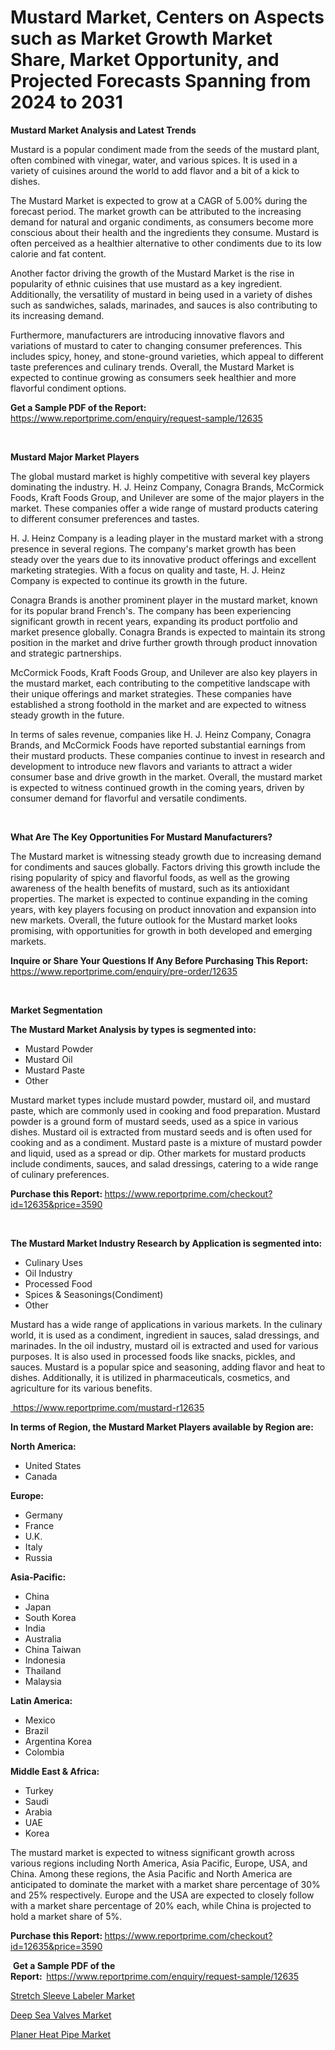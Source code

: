 <p><h1>Mustard Market, Centers on Aspects such as Market Growth Market Share, Market Opportunity, and Projected Forecasts Spanning from 2024 to 2031</h1></p><p><strong>Mustard Market Analysis and Latest Trends</strong></p>
<p><p>Mustard is a popular condiment made from the seeds of the mustard plant, often combined with vinegar, water, and various spices. It is used in a variety of cuisines around the world to add flavor and a bit of a kick to dishes.</p><p>The Mustard Market is expected to grow at a CAGR of 5.00% during the forecast period. The market growth can be attributed to the increasing demand for natural and organic condiments, as consumers become more conscious about their health and the ingredients they consume. Mustard is often perceived as a healthier alternative to other condiments due to its low calorie and fat content.</p><p>Another factor driving the growth of the Mustard Market is the rise in popularity of ethnic cuisines that use mustard as a key ingredient. Additionally, the versatility of mustard in being used in a variety of dishes such as sandwiches, salads, marinades, and sauces is also contributing to its increasing demand.</p><p>Furthermore, manufacturers are introducing innovative flavors and variations of mustard to cater to changing consumer preferences. This includes spicy, honey, and stone-ground varieties, which appeal to different taste preferences and culinary trends. Overall, the Mustard Market is expected to continue growing as consumers seek healthier and more flavorful condiment options.</p></p>
<p><strong>Get a Sample PDF of the Report:&nbsp;</strong> <a href="https://www.reportprime.com/enquiry/request-sample/12635">https://www.reportprime.com/enquiry/request-sample/12635</a></p>
<p>&nbsp;</p>
<p><strong>Mustard Major Market Players</strong></p>
<p><p>The global mustard market is highly competitive with several key players dominating the industry. H. J. Heinz Company, Conagra Brands, McCormick Foods, Kraft Foods Group, and Unilever are some of the major players in the market. These companies offer a wide range of mustard products catering to different consumer preferences and tastes.</p><p>H. J. Heinz Company is a leading player in the mustard market with a strong presence in several regions. The company's market growth has been steady over the years due to its innovative product offerings and excellent marketing strategies. With a focus on quality and taste, H. J. Heinz Company is expected to continue its growth in the future.</p><p>Conagra Brands is another prominent player in the mustard market, known for its popular brand French's. The company has been experiencing significant growth in recent years, expanding its product portfolio and market presence globally. Conagra Brands is expected to maintain its strong position in the market and drive further growth through product innovation and strategic partnerships.</p><p>McCormick Foods, Kraft Foods Group, and Unilever are also key players in the mustard market, each contributing to the competitive landscape with their unique offerings and market strategies. These companies have established a strong foothold in the market and are expected to witness steady growth in the future.</p><p>In terms of sales revenue, companies like H. J. Heinz Company, Conagra Brands, and McCormick Foods have reported substantial earnings from their mustard products. These companies continue to invest in research and development to introduce new flavors and variants to attract a wider consumer base and drive growth in the market. Overall, the mustard market is expected to witness continued growth in the coming years, driven by consumer demand for flavorful and versatile condiments.</p></p>
<p>&nbsp;</p>
<p><strong>What Are The Key Opportunities For Mustard Manufacturers?</strong></p>
<p><p>The Mustard market is witnessing steady growth due to increasing demand for condiments and sauces globally. Factors driving this growth include the rising popularity of spicy and flavorful foods, as well as the growing awareness of the health benefits of mustard, such as its antioxidant properties. The market is expected to continue expanding in the coming years, with key players focusing on product innovation and expansion into new markets. Overall, the future outlook for the Mustard market looks promising, with opportunities for growth in both developed and emerging markets.</p></p>
<p><strong>Inquire or Share Your Questions If Any Before Purchasing This Report:</strong> <a href="https://www.reportprime.com/enquiry/pre-order/12635">https://www.reportprime.com/enquiry/pre-order/12635</a></p>
<p>&nbsp;</p>
<p><strong>Market Segmentation</strong></p>
<p><strong>The Mustard Market Analysis by types is segmented into:</strong></p>
<p><ul><li>Mustard Powder</li><li>Mustard Oil</li><li>Mustard Paste</li><li>Other</li></ul></p>
<p><p>Mustard market types include mustard powder, mustard oil, and mustard paste, which are commonly used in cooking and food preparation. Mustard powder is a ground form of mustard seeds, used as a spice in various dishes. Mustard oil is extracted from mustard seeds and is often used for cooking and as a condiment. Mustard paste is a mixture of mustard powder and liquid, used as a spread or dip. Other markets for mustard products include condiments, sauces, and salad dressings, catering to a wide range of culinary preferences.</p></p>
<p><strong>Purchase this Report:&nbsp;</strong><a href="https://www.reportprime.com/checkout?id=12635&price=3590">https://www.reportprime.com/checkout?id=12635&price=3590</a></p>
<p>&nbsp;</p>
<p><strong>The Mustard Market Industry Research by Application is segmented into:</strong></p>
<p><ul><li>Culinary Uses</li><li>Oil Industry</li><li>Processed Food</li><li>Spices & Seasonings(Condiment)</li><li>Other</li></ul></p>
<p><p>Mustard has a wide range of applications in various markets. In the culinary world, it is used as a condiment, ingredient in sauces, salad dressings, and marinades. In the oil industry, mustard oil is extracted and used for various purposes. It is also used in processed foods like snacks, pickles, and sauces. Mustard is a popular spice and seasoning, adding flavor and heat to dishes. Additionally, it is utilized in pharmaceuticals, cosmetics, and agriculture for its various benefits.</p></p>
<p><a href="https://www.reportprime.com/mustard-r12635">&nbsp;https://www.reportprime.com/mustard-r12635</a></p>
<p><strong>In terms of Region, the Mustard Market Players available by Region are:</strong></p>
<p>
    <p> <strong> North America: </strong>
        <ul>
            <li>United States</li>
            <li>Canada</li>
        </ul>
        </p> 
    <p> <strong> Europe: </strong>
        <ul>
            <li>Germany</li>
            <li>France</li>
            <li>U.K.</li>
            <li>Italy</li>
            <li>Russia</li>
        </ul>
        </p> 
    <p> <strong> Asia-Pacific: </strong>
        <ul>
            <li>China</li>
            <li>Japan</li>
            <li>South Korea</li>
            <li>India</li>
            <li>Australia</li>
            <li>China Taiwan</li>
            <li>Indonesia</li>
            <li>Thailand</li>
            <li>Malaysia</li>
        </ul>
        </p> 
    <p> <strong> Latin America: </strong>
        <ul>
            <li>Mexico</li>
            <li>Brazil</li>
            <li>Argentina Korea</li>
            <li>Colombia</li>
        </ul>
        </p> 
    <p> <strong> Middle East & Africa: </strong>
        <ul>
            <li>Turkey</li>
            <li>Saudi</li>
            <li>Arabia</li>
            <li>UAE</li>
            <li>Korea</li>
        </ul>
    </p>
    </p>
<p><p>The mustard market is expected to witness significant growth across various regions including North America, Asia Pacific, Europe, USA, and China. Among these regions, the Asia Pacific and North America are anticipated to dominate the market with a market share percentage of 30% and 25% respectively. Europe and the USA are expected to closely follow with a market share percentage of 20% each, while China is projected to hold a market share of 5%.</p></p>
<p><strong>Purchase this Report: </strong><a href="https://www.reportprime.com/checkout?id=12635&price=3590">https://www.reportprime.com/checkout?id=12635&price=3590</a></p>
<p>&nbsp;<strong>Get a Sample PDF of the Report:&nbsp;&nbsp;</strong><a href="https://www.reportprime.com/enquiry/request-sample/12635">https://www.reportprime.com/enquiry/request-sample/12635</a></p>
<p><strong></strong></p>
<p><p><a href="https://www.linkedin.com/pulse/stretch-sleeve-labeler-market-competitive-analysis-trends-forecast-a1q1c">Stretch Sleeve Labeler Market</a></p><p><a href="https://www.linkedin.com/pulse/deep-sea-valves-market-trends-analysis-forecasted-period-2024-2031-fmh2c">Deep Sea Valves Market</a></p><p><a href="https://www.linkedin.com/pulse/planer-heat-pipe-market-trends-forecast-competitive-analysis-0bcyc">Planer Heat Pipe Market</a></p></p>